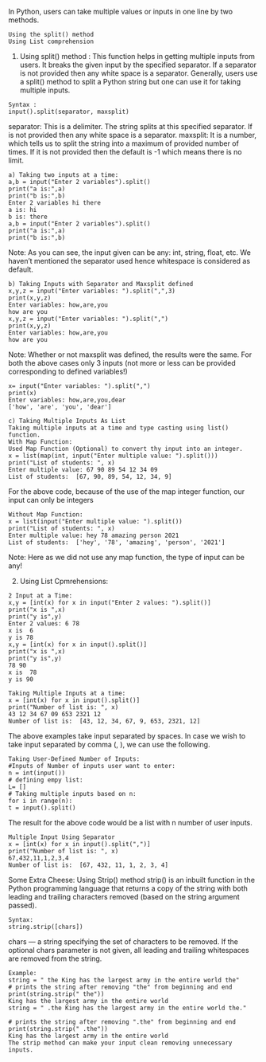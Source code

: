 In Python, users can take multiple values or inputs in one line by two methods.
```
Using the split() method
Using List comprehension
```

1. Using split() method :
This function helps in getting multiple inputs from users. It breaks the given input by the specified separator. If a separator is not provided then any white 
space is a separator. Generally, users use a split() method to split a Python string but one can use it for taking multiple inputs.
```
Syntax :
input().split(separator, maxsplit)
```
separator: This is a delimiter. The string splits at this specified separator. If is not provided then any white space is a separator.
maxsplit: It is a number, which tells us to split the string into a maximum of provided number of times.
If it is not provided then the default is -1 which means there is no limit.

```
a) Taking two inputs at a time:
a,b = input("Enter 2 variables").split()
print("a is:",a)
print("b is:",b)
Enter 2 variables hi there
a is: hi
b is: there
a,b = input("Enter 2 variables").split()
print("a is:",a)
print("b is:",b)
```

Note: As you can see, the input given can be any: int, string, float, etc. We haven’t mentioned the separator used hence whitespace is considered as default.

```
b) Taking Inputs with Separator and Maxsplit defined
x,y,z = input("Enter variables: ").split(",",3)
print(x,y,z)
Enter variables: how,are,you
how are you
x,y,z = input("Enter variables: ").split(",")
print(x,y,z)
Enter variables: how,are,you
how are you
```

Note: Whether or not maxsplit was defined, the results were the same. For both the above cases only 3 inputs (not more or less can be provided corresponding to defined variables!)

```Taking Unlimited Inputs:
x= input("Enter variables: ").split(",")
print(x)
Enter variables: how,are,you,dear
['how', 'are', 'you', 'dear']
```

```
c) Taking Multiple Inputs As List
Taking multiple inputs at a time and type casting using list() function.
With Map Function:
Used Map Function (Optional) to convert thy input into an integer.
x = list(map(int, input("Enter multiple value: ").split()))
print("List of students: ", x)
Enter multiple value: 67 90 89 54 12 34 09
List of students:  [67, 90, 89, 54, 12, 34, 9]
```


For the above code, because of the use of the map integer function, our input can only be integers
```
Without Map Function:
x = list(input("Enter multiple value: ").split())
print("List of students: ", x)
Enter multiple value: hey 78 amazing person 2021
List of students:  ['hey', '78', 'amazing', 'person', '2021']
```

Note: Here as we did not use any map function, the type of input can be any!

2. Using List Cpmrehensions:
```
2 Input at a Time:
x,y = [int(x) for x in input("Enter 2 values: ").split()]
print("x is ",x)
print("y is",y)
Enter 2 values: 6 78
x is  6
y is 78
x,y = [int(x) for x in input().split()]
print("x is ",x)
print("y is",y)
78 90
x is  78
y is 90
```
```
Taking Multiple Inputs at a time:
x = [int(x) for x in input().split()]
print("Number of list is: ", x)
43 12 34 67 09 653 2321 12
Number of list is:  [43, 12, 34, 67, 9, 653, 2321, 12]

```

The above examples take input separated by spaces. In case we wish to take input separated by comma (, ), we can use the following.
```
Taking User-Defined Number of Inputs:
#Inputs of Number of inputs user want to enter:
n = int(input())
# defining empy list:
L= []
# Taking multiple inputs based on n:
for i in range(n):
t = input().split()

```
The result for the above code would be a list with n number of user inputs.

```
Multiple Input Using Separator
x = [int(x) for x in input().split(",")]
print("Number of list is: ", x)
67,432,11,1,2,3,4
Number of list is:  [67, 432, 11, 1, 2, 3, 4]

```
Some Extra Cheese: Using Strip() method
strip() is an inbuilt function in the Python programming language that returns a copy of the string with both leading and trailing characters removed
(based on the string argument passed).
```
Syntax:
string.strip([chars]) 
```

chars — a string specifying the set of characters to be removed. 
If the optional chars parameter is not given, all leading and trailing whitespaces are removed from the string.
```
Example:
string = " the King has the largest army in the entire world the"
# prints the string after removing "the" from beginning and end
print(string.strip(" the"))
King has the largest army in the entire world
string = " .the King has the largest army in the entire world the."
```
```
# prints the string after removing ".the" from beginning and end
print(string.strip(" .the"))
King has the largest army in the entire world
The strip method can make your input clean removing unnecessary inputs.

```
